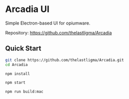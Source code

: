 # Arcadia UI
Simple Electron-based UI for opiumware.

Repository: https://github.com/thelastligma/Arcadia

Quick Start
-----------
```bash
git clone https://github.com/thelastligma/Arcadia.git
cd Arcadia
```
```bash
npm install
```
```bash
npm start
```
```bash
npm run build:mac
```

